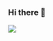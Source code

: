 ### Hi there 👋

<a target="_blank" rel="noopener noreferrer nofollow" href="https://github.com/parapsychic/ishowoff/">
  <img src="https://raw.githubusercontent.com/glenpereira/ishowoff/main/stats.svg">
</a>

